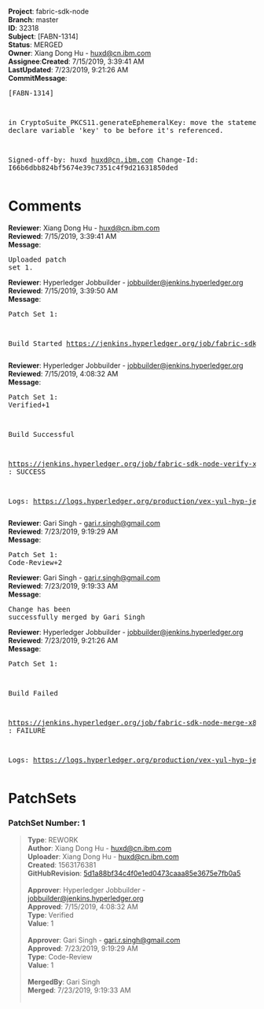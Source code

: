 <strong>Project</strong>: fabric-sdk-node</br><strong>Branch</strong>: master<br><strong>ID</strong>: 32318<br><strong>Subject</strong>: [FABN-1314]<br><strong>Status</strong>: MERGED<br><strong>Owner</strong>: Xiang Dong Hu - huxd@cn.ibm.com<br><strong>Assignee</strong>:<strong>Created</strong>: 7/15/2019, 3:39:41 AM<br><strong>LastUpdated</strong>: 7/23/2019, 9:21:26 AM<br><strong>CommitMessage</strong>:<br><pre>[FABN-1314]

in CryptoSuite_PKCS11.generateEphemeralKey:
move the statement to declare variable 'key' to be before it's referenced.

Signed-off-by: huxd <huxd@cn.ibm.com>
Change-Id: I66b6dbb824bf5674e39c7351c4f9d21631850ded
</pre><h1>Comments</h1><strong>Reviewer</strong>: Xiang Dong Hu - huxd@cn.ibm.com<br><strong>Reviewed</strong>: 7/15/2019, 3:39:41 AM<br><strong>Message</strong>: <pre>Uploaded patch set 1.</pre><strong>Reviewer</strong>: Hyperledger Jobbuilder - jobbuilder@jenkins.hyperledger.org<br><strong>Reviewed</strong>: 7/15/2019, 3:39:50 AM<br><strong>Message</strong>: <pre>Patch Set 1:

Build Started https://jenkins.hyperledger.org/job/fabric-sdk-node-verify-x86_64/2690/</pre><strong>Reviewer</strong>: Hyperledger Jobbuilder - jobbuilder@jenkins.hyperledger.org<br><strong>Reviewed</strong>: 7/15/2019, 4:08:32 AM<br><strong>Message</strong>: <pre>Patch Set 1: Verified+1

Build Successful 

https://jenkins.hyperledger.org/job/fabric-sdk-node-verify-x86_64/2690/ : SUCCESS

Logs: https://logs.hyperledger.org/production/vex-yul-hyp-jenkins-3/fabric-sdk-node-verify-x86_64/2690</pre><strong>Reviewer</strong>: Gari Singh - gari.r.singh@gmail.com<br><strong>Reviewed</strong>: 7/23/2019, 9:19:29 AM<br><strong>Message</strong>: <pre>Patch Set 1: Code-Review+2</pre><strong>Reviewer</strong>: Gari Singh - gari.r.singh@gmail.com<br><strong>Reviewed</strong>: 7/23/2019, 9:19:33 AM<br><strong>Message</strong>: <pre>Change has been successfully merged by Gari Singh</pre><strong>Reviewer</strong>: Hyperledger Jobbuilder - jobbuilder@jenkins.hyperledger.org<br><strong>Reviewed</strong>: 7/23/2019, 9:21:26 AM<br><strong>Message</strong>: <pre>Patch Set 1:

Build Failed 

https://jenkins.hyperledger.org/job/fabric-sdk-node-merge-x86_64/422/ : FAILURE

Logs: https://logs.hyperledger.org/production/vex-yul-hyp-jenkins-3/fabric-sdk-node-merge-x86_64/422</pre><h1>PatchSets</h1><h3>PatchSet Number: 1</h3><blockquote><strong>Type</strong>: REWORK<br><strong>Author</strong>: Xiang Dong Hu - huxd@cn.ibm.com<br><strong>Uploader</strong>: Xiang Dong Hu - huxd@cn.ibm.com<br><strong>Created</strong>: 1563176381<br><strong>GitHubRevision</strong>: [5d1a88bf34c4f0e1ed0473caaa85e3675e7fb0a5](https://github.com/hyperledger/fabric-sdk-node/commit/5d1a88bf34c4f0e1ed0473caaa85e3675e7fb0a5)<br><br><strong>Approver</strong>: Hyperledger Jobbuilder - jobbuilder@jenkins.hyperledger.org<br><strong>Approved</strong>: 7/15/2019, 4:08:32 AM<br><strong>Type</strong>: Verified<br><strong>Value</strong>: 1<br><br><strong>Approver</strong>: Gari Singh - gari.r.singh@gmail.com<br><strong>Approved</strong>: 7/23/2019, 9:19:29 AM<br><strong>Type</strong>: Code-Review<br><strong>Value</strong>: 1<br><br><strong>MergedBy</strong>: Gari Singh<br><strong>Merged</strong>: 7/23/2019, 9:19:33 AM<br><br></blockquote>